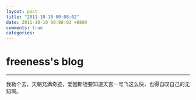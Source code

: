 ```yaml
---
layout: post
title: "2011-10-10 00:08:02"
date: 2011-10-10 00:08:02 +0800
comments: true
categories: 
---
```


# freeness's blog

----------

>
我勒个去，天朝充满奇迹，爱因斯坦要知道天宫一号飞这么快，也得自叹自己的无知啊。